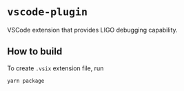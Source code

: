 # `vscode-plugin`

VSCode extension that provides LIGO debugging capability.

## How to build

To create `.vsix` extension file, run

```sh
yarn package
```
